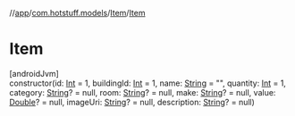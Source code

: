 //[app](../../../index.md)/[com.hotstuff.models](../index.md)/[Item](index.md)/[Item](-item.md)

# Item

[androidJvm]\
constructor(id: [Int](https://kotlinlang.org/api/latest/jvm/stdlib/kotlin/-int/index.html) = 1, buildingId: [Int](https://kotlinlang.org/api/latest/jvm/stdlib/kotlin/-int/index.html) = 1, name: [String](https://kotlinlang.org/api/latest/jvm/stdlib/kotlin/-string/index.html) = &quot;&quot;, quantity: [Int](https://kotlinlang.org/api/latest/jvm/stdlib/kotlin/-int/index.html) = 1, category: [String](https://kotlinlang.org/api/latest/jvm/stdlib/kotlin/-string/index.html)? = null, room: [String](https://kotlinlang.org/api/latest/jvm/stdlib/kotlin/-string/index.html)? = null, make: [String](https://kotlinlang.org/api/latest/jvm/stdlib/kotlin/-string/index.html)? = null, value: [Double](https://kotlinlang.org/api/latest/jvm/stdlib/kotlin/-double/index.html)? = null, imageUri: [String](https://kotlinlang.org/api/latest/jvm/stdlib/kotlin/-string/index.html)? = null, description: [String](https://kotlinlang.org/api/latest/jvm/stdlib/kotlin/-string/index.html)? = null)

